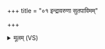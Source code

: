 +++
title = "०१ इन्द्रावरुणा सुतपाविमम्"

+++
<details><summary>मूलम् (VS)</summary>

इन्द्रा॑वरुणा सुतपावि॒मं सु॒तं सोमं॑ पिबतं॒ मद्यं॑ धृतव्रतौ। यु॒वो रथो॑ अध्व॒रो दे॒ववी॑तये॒ प्रति॒ स्वस॑र॒मुप॑ यातु पी॒तये॑ ॥
</details>